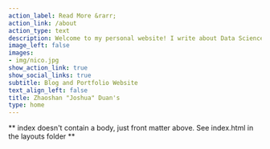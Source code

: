 ```yaml
---
action_label: Read More &rarr;
action_link: /about
action_type: text
description: Welcome to my personal website! I write about Data Science, Statistics and whatever else I'm exploring. 
image_left: false
images:
- img/nico.jpg
show_action_link: true
show_social_links: true
subtitle: Blog and Portfolio Website
text_align_left: false
title: Zhaoshan "Joshua" Duan's
type: home
---
```


** index doesn't contain a body, just front matter above.
See index.html in the layouts folder **
